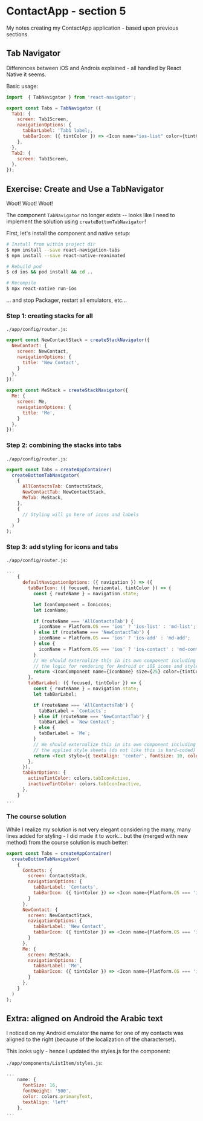 # ContactApp - section 5

My notes creating my ContactApp application - based upon previous sections.

## Tab Navigator

Differences between iOS and Androis explained - all handled by React Native it seems.

Basic usage:

~~~js
import  { TabNavigator } from 'react-navigator';

export const Tabs = TabNavigator ({
  Tab1: {
    screen: Tab1Screen,
    navigationOptions: {
      tabBarLabel: 'Tab1 label;,
      tabBarIcon: ({ tintColor }) => <Icon name="ios-list" color={tintColor} />
    },
  },
  Tab2: {
    screen: Tab1Screen,
  },
});
~~~

## Exercise: Create and Use a TabNavigator

Woot! Woot! Woot!

The component `TabNavigator` no longer exists --  looks like I need to implement the solution using `createBottomTabNavigator`!

First, let's install the component and native setup:

~~~bash
# Install from within project dir
$ npm install --save react-navigation-tabs
$ npm install --save react-native-reanimated

# Rebuild pod
$ cd ios && pod install && cd ..

# Recompile
$ npx react-native run-ios
~~~

... and stop Packager, restart all emulators, etc...

### Step 1: creating stacks for all

`./app/config/router.js`:

~~~js
export const NewContactStack = createStackNavigator({
  NewContact: {
    screen: NewContact,
    navigationOptions: {
      title: 'New Contact',
    }
  },
});

export const MeStack = createStackNavigator({
  Me: {
    screen: Me,
    navigationOptions: {
      title: 'Me',
    }
  },
});
~~~

### Step 2: combining the stacks into tabs

`./app/config/router.js`:

~~~js
export const Tabs = createAppContainer(
  createBottomTabNavigator(
    {
      AllContactsTab: ContactsStack,
      NewContactTab: NewContactStack,
      MeTab: MeStack,
    },
    {
      // Styling will go here of icons and labels
    }
  )
);
~~~

### Step 3: add styling for icons and tabs

`./app/config/router.js`:

~~~js
...
    {
      defaultNavigationOptions: ({ navigation }) => ({
        tabBarIcon: ({ focused, horizontal, tintColor }) => {
          const { routeName } = navigation.state;

          let IconComponent = Ionicons;
          let iconName;

          if (routeName === 'AllContactsTab') {
            iconName = Platform.OS === 'ios' ? 'ios-list' : 'md-list';
          } else if (routeName === 'NewContactTab') {
            iconName = Platform.OS === 'ios' ? 'ios-add' : 'md-add';
          } else {
            iconName = Platform.OS === 'ios' ? 'ios-contact' : 'md-contact';
          }
          // We should externalize this in its own component including 
          // the logic for rendering for Android or iOS icons and style hints
          return <IconComponent name={iconName} size={25} color={tintColor} />;
        },
        tabBarLabel: ({ focused, tintColor }) => {
          const { routeName } = navigation.state;
          let tabBarLabel;

          if (routeName === 'AllContactsTab') {
            tabBarLabel = `Contacts`;
          } else if (routeName === 'NewContactTab') {
            tabBarLabel = `New Contact`;
          } else {
            tabBarLabel = `Me`;
          }
          // We should externalize this in its own component including 
          // the applied style sheets (do not like this is hard-coded)
          return <Text style={{ textAlign: 'center', fontSize: 10, color: tintColor }}>{tabBarLabel}</Text>;
        },
      }),
      tabBarOptions: {
        activeTintColor: colors.tabIconActive,
        inactiveTintColor: colors.tabIconInactive,
      },
    }
...
~~~

### The course solution

While I realize my solution is not very elegant considering the many, many lines added for styling - I did made it to work... but the (merged with new method) from the course solution is much better:

~~~js
export const Tabs = createAppContainer(
  createBottomTabNavigator(
    {
      Contacts: {
        screen: ContactsStack,
        navigationOptions: {
          tabBarLabel: 'Contacts',
          tabBarIcon: ({ tintColor }) => <Icon name={Platform.OS === 'ios' ? 'ios-list' : 'md-list'} size={35} color={tintColor} />
        }
      },
      NewContact: {
        screen: NewContactStack,
        navigationOptions: {
          tabBarLabel: 'New Contact',
          tabBarIcon: ({ tintColor }) => <Icon name={Platform.OS === 'ios' ? 'ios-add' : 'md-add'} size={35} color={tintColor} />
        }
      },
      Me: {
        screen: MeStack,
        navigationOptions: {
          tabBarLabel: 'Me',
          tabBarIcon: ({ tintColor }) => <Icon name={Platform.OS === 'ios' ? 'ios-contact' : 'md-contact'} size={35} color={tintColor} />
        }
      },
    }
  )
);
~~~

## Extra: aligned on Android the Arabic text

I noticed on my Android emulator the name for one of my contacts was aligned to the right (because of the localization of the characterset).

This looks ugly - hence I updated the styles.js for the component:

`./app/components/ListItem/styles.js`:

~~~js
...
    name: {
      fontSize: 16,
      fontWeight: '500',
      color: colors.primaryText,
      textAlign: 'left'
    },
...
~~~
